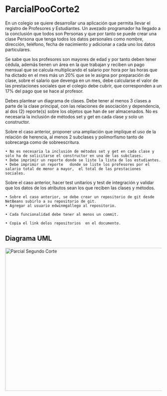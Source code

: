 # ParcialPooCorte2

En un colegio se quiere desarrollar una aplicación que permita llevar el registro de Profesores y Estudiantes. Un avezado programador ha llegado a la conclusión que todos son Personas y que por tanto se puede crear una clase Persona que tenga todos los datos personales como nombre, dirección, teléfono, fecha de nacimiento y adicionar a cada uno los datos particulares.

Se sabe que los profesores son mayores de edad y por tanto deben tener cédula, además tienen un área en la que trabajan y reciben un pago mensual que se calcula multiplicando el salario por hora por las horas que ha dictado en el mes más un 20% que se le asigna por preparación de clase, sobre el salario que devenga en un mes, debe calcularse el valor de las prestaciones sociales que el colegio debe cubrir, que corresponden a un 17% del pago que se hace al profesor.

Debes plantear un diagrama de clases. Debe tener al menos 3 clases a parte de la clase principal, con las relaciones de asociación y dependencia, al dos (2) reporte(s) sobre los objetos que han de ser almacenados. No es necesaria la inclusión de métodos set y get en cada clase y solo un constructor.

Sobre el caso anterior, proponer una ampliación que implique el uso de la relación de herencia, al menos 2 subclases y polimorfismo tanto de sobrecarga como de sobreescritura. 

    • No es necesaria la inclusión de métodos set y get en cada clase y solo ha de solicitarse el constructor en una de las subclases. 
    • Debe imprimir un reporte donde se liste la lista de los estudiantes.
    • Debe imprimir un reporte   donde se liste los profesores por el salario total de menor a mayor,  el total de las prestaciones sociales.

Sobre el caso anterior, hacer test unitarios y test de integración y validar que los datos de los atributos sean los que reciben las clases y métodos.

    • Sobre el caso anterior, se debe crear un repositorio de git desde NetBeans subirlo a su repositorio de git.
    • Agregar al usuario edwinmgallego al repositorio.

    • Cada funcionalidad debe tener al menos un commit.

    • Copia el link delos repositorios  en el documento.

## Diagrama UML

<img width="1335" height="458" alt="Parcial Segundo Corte" src="https://github.com/user-attachments/assets/509d07cd-918d-4508-bd05-d646e43fae29" />
